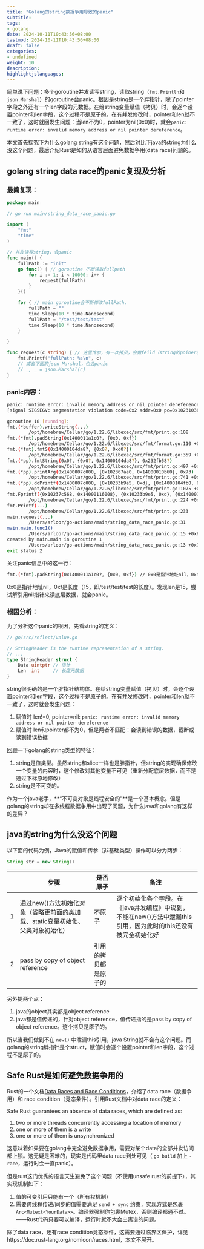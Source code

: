```yaml
---
title: "Golang的string数据争用导致的panic"
subtitle:
tags: 
- golang
date: 2024-10-11T10:43:56+08:00
lastmod: 2024-10-11T10:43:56+08:00
draft: false
categories: 
- undefined
weight: 10
description:
highlightjslanguages:
---
```


简单说下问题：多个goroutine并发读写string，读取string（`fmt.Println`和`json.Marshal`）的goroutine会panic。根因是string是一个胖指针，除了pointer字段之外还有一个len字段的元数据。在给string变量赋值（拷贝）时，会逐个设置pointer和len字段，这个过程不是原子的。在有并发修改时，pointer和len就不一致了，这时就回发生问题：当len不为0，pointer为nil(0x0)时，就会`panic: runtime error: invalid memory address or nil pointer dereference`。

本文首先探究下为什么golang string有这个问题，然后对比下java的string为什么没这个问题，最后介绍Rust是如何从语言层面避免数据争用(data race)问题的。

<!--more-->

## golang string data race的panic复现及分析

### 最简复现：

```go
package main

// go run main/string_data_race_panic.go

import (
	"fmt"
	"time"
)

// 并发读写string，会panic
func main() {
	fullPath := "init"
	go func() { // goroutine 不断读取fullpath
		for i := 1; i < 10000; i++ {
			request(fullPath)
		}
	}()

	for { // main goroutine会不断修改fullPath.
		fullPath = ""
		time.Sleep(10 * time.Nanosecond)
		fullPath = "/test/test/test"
		time.Sleep(10 * time.Nanosecond)
	}

}

func request(c string) { // 这里传参，有一次拷贝，会做feild（string的poiner和len）的赋值
	fmt.Printf("fullPath: %s\n", c)
	// 或者下面的json Marshal，也会panic
	// _, _ = json.Marshal(c)
}
```

### panic内容：

```bash
panic: runtime error: invalid memory address or nil pointer dereference
[signal SIGSEGV: segmentation violation code=0x2 addr=0x0 pc=0x102310388]

goroutine 18 [running]:
fmt.(*buffer).writeString(...)
        /opt/homebrew/Cellar/go/1.22.6/libexec/src/fmt/print.go:108
fmt.(*fmt).padString(0x1400011a1c0?, {0x0, 0xf})
        /opt/homebrew/Cellar/go/1.22.6/libexec/src/fmt/format.go:110 +0x23c
fmt.(*fmt).fmtS(0x14000104da8?, {0x0?, 0xd0?})
        /opt/homebrew/Cellar/go/1.22.6/libexec/src/fmt/format.go:359 +0x40
fmt.(*pp).fmtString(0x0?, {0x0?, 0x14000104da8?}, 0x232fb58?)
        /opt/homebrew/Cellar/go/1.22.6/libexec/src/fmt/print.go:497 +0xe4
fmt.(*pp).printArg(0x1400007c000, {0x102367ae0, 0x14000010b60}, 0x73)
        /opt/homebrew/Cellar/go/1.22.6/libexec/src/fmt/print.go:741 +0x314
fmt.(*pp).doPrintf(0x1400007c000, {0x10233b9e5, 0xd}, {0x14000104fb0, 0x1, 0x1})
        /opt/homebrew/Cellar/go/1.22.6/libexec/src/fmt/print.go:1075 +0x2d8
fmt.Fprintf({0x10237c568, 0x14000116008}, {0x10233b9e5, 0xd}, {0x14000104fb0, 0x1, 0x1})
        /opt/homebrew/Cellar/go/1.22.6/libexec/src/fmt/print.go:224 +0x54
fmt.Printf(...)
        /opt/homebrew/Cellar/go/1.22.6/libexec/src/fmt/print.go:233
main.request(...)
        /Users/arloor/go-actions/main/string_data_race_panic.go:31
main.main.func1()
        /Users/arloor/go-actions/main/string_data_race_panic.go:15 +0x80
created by main.main in goroutine 1
        /Users/arloor/go-actions/main/string_data_race_panic.go:13 +0x7c
exit status 2
```

关注panic信息中的这一行：

```bash
fmt.(*fmt).padString(0x1400011a1c0?, {0x0, 0xf}) // 0x0是指针地址nil，0xf是长度（15，即/test/test/test的长度）
```

0x0是指针地址nil，0xf是长度（15，即/test/test/test的长度）。发现len是15，尝试解引用nil指针来读底层数据，就会panic。

### 根因分析：

为了分析这个panic的根因，先看string的定义：

```go
// go/src/reflect/value.go

// StringHeader is the runtime representation of a string.
// ...
type StringHeader struct {
    Data uintptr // 指针
    Len  int     // 长度元数据
}
```

string很明确的是一个胖指针结构体。在给string变量赋值（拷贝）时，会逐个设置pointer和len字段，这个过程不是原子的。在有并发修改时，pointer和len就不一致了，这时就会发生问题：

1. 赋值时 len!=0, pointer=nil: `panic: runtime error: invalid memory address or nil pointer dereference`
2. 赋值时 len和pointer都不为0，但是两者不匹配：会读到错误的数据，截断或读到错误数据

回顾一下golang的string类型的特征：

1. string是值类型。虽然string和slice一样也是胖指针，但string的实现确保修改一个变量的内容时，这个修改对其他变量不可见（重新分配底层数据，而不是通过下标原地修改）
2. string是不可变的。

作为一个java老手，**“不可变对象是线程安全的”**是一个基本概念。但是golang的string却在多线程数据争用中出现了问题，为什么java和golang有这样的差异？

## java的string为什么没这个问题

以下面的代码为例，Java的赋值和传参（非基础类型）操作可以分为两步：

```java
String str = new String()
```

| | 步骤 | 是否原子 | 备注 |
| --- | --- | --- | --- |
| 1 | 通过new()方法初始化对象（省略更前面的类加载、static变量初始化、父类对象初始化） | 不原子 | 逐个初始化各个字段。在《java并发编程》中说到，不能在new()方法中泄漏this引用，因为此时的this还没有被完全初始化好 |
| 2 | pass by copy of object reference | 引用的拷贝都是原子的 |  |

另外提两个点：

1. java的object其实都是object reference
2. java都是值传递的，针对object reference，值传递指的是pass by copy of object reference。这个拷贝是原子的。

所以当我们做到不在 `new()` 中泄漏this引用，java String就不会有这个问题。而golang的string胖指针是个struct，赋值时会逐个设置pointer和len字段，这个过程不是原子的。

## Safe Rust是如何避免数据争用的

Rust的一个文档[Data Races and Race Conditions](https://doc.rust-lang.org/nomicon/races.html)，介绍了data race（数据争用）和 race condition（竞态条件）。引用Rust文档中对data race的定义：

Safe Rust guarantees an absence of data races, which are defined as:

1. two or more threads concurrently accessing a location of memory
2. one or more of them is a write
3. one or more of them is unsynchronized

这意味着如果要在golang中完全避免数据争用，需要对某个data的全部并发访问都上锁。这无疑是困难的，现实是代码里data race到处可见（ `go build` 加上 `-race`，运行时会一直panic）。

但是rust这门优秀的语言天生避免了这个问题（不使用unsafe rust的前提下），其实现机制如下：

1. 值的可变引用只能有一个（所有权机制）
2. 需要跨线程传递/同步的值需要满足 `send + sync` 约束，实现方式是包裹 `Arc<Mutext<YourData>>`。编译器强制你包裹Mutex，否则编译都通不过。——Rust代码只要可以编译，运行时就不大会出离谱的问题。

除了data race，还有race condition竞态条件，这需要通过临界区保护，详见https://doc.rust-lang.org/nomicon/races.html，本文不展开。